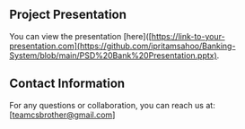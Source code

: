## Project Presentation
You can view the presentation [here]([https://link-to-your-presentation.com](https://github.com/ipritamsahoo/Banking-System/blob/main/PSD%20Bank%20Presentation.pptx).



## Contact Information
For any questions or collaboration, you can reach us at: [teamcsbrother@gmail.com]

